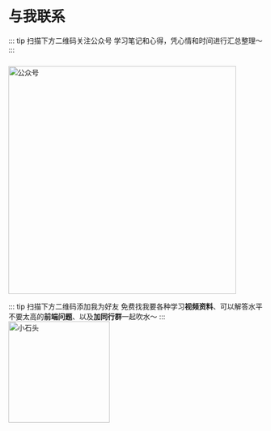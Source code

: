 # 与我联系

::: tip 扫描下方二维码关注公众号
学习笔记和心得，凭心情和时间进行汇总整理～
:::

<img src="https://xingorg1.github.io/xingorg1Note/images/qdsb_qrcode.gif" alt="公众号" style="width: 450px;margin-top: 10px;">

::: tip 扫描下方二维码添加我为好友
免费找我要各种学习**视频资料**、可以解答水平不要太高的**前端问题**、以及**加同行群**一起吹水～
:::
<img src="https://xingorg1.github.io/xingorg1Note/images/me.jpg" alt="小石头" style="width: 200px">
